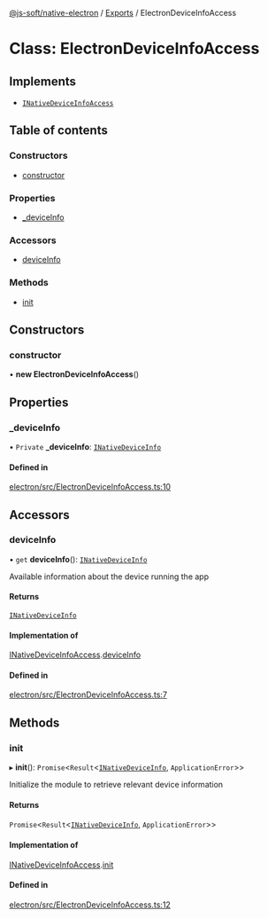 [@js-soft/native-electron](../README.md) / [Exports](../modules.md) / ElectronDeviceInfoAccess

# Class: ElectronDeviceInfoAccess

## Implements

- [`INativeDeviceInfoAccess`](../interfaces/INativeDeviceInfoAccess.md)

## Table of contents

### Constructors

- [constructor](ElectronDeviceInfoAccess.md#constructor)

### Properties

- [\_deviceInfo](ElectronDeviceInfoAccess.md#_deviceinfo)

### Accessors

- [deviceInfo](ElectronDeviceInfoAccess.md#deviceinfo)

### Methods

- [init](ElectronDeviceInfoAccess.md#init)

## Constructors

### constructor

• **new ElectronDeviceInfoAccess**()

## Properties

### \_deviceInfo

• `Private` **\_deviceInfo**: [`INativeDeviceInfo`](../interfaces/INativeDeviceInfo.md)

#### Defined in

[electron/src/ElectronDeviceInfoAccess.ts:10](https://github.com/js-soft/ts-native-access/blob/a83212d/packages/electron/src/ElectronDeviceInfoAccess.ts#L10)

## Accessors

### deviceInfo

• `get` **deviceInfo**(): [`INativeDeviceInfo`](../interfaces/INativeDeviceInfo.md)

Available information about the device running the app

#### Returns

[`INativeDeviceInfo`](../interfaces/INativeDeviceInfo.md)

#### Implementation of

[INativeDeviceInfoAccess](../interfaces/INativeDeviceInfoAccess.md).[deviceInfo](../interfaces/INativeDeviceInfoAccess.md#deviceinfo)

#### Defined in

[electron/src/ElectronDeviceInfoAccess.ts:7](https://github.com/js-soft/ts-native-access/blob/a83212d/packages/electron/src/ElectronDeviceInfoAccess.ts#L7)

## Methods

### init

▸ **init**(): `Promise`<`Result`<[`INativeDeviceInfo`](../interfaces/INativeDeviceInfo.md), `ApplicationError`\>\>

Initialize the module to retrieve relevant device information

#### Returns

`Promise`<`Result`<[`INativeDeviceInfo`](../interfaces/INativeDeviceInfo.md), `ApplicationError`\>\>

#### Implementation of

[INativeDeviceInfoAccess](../interfaces/INativeDeviceInfoAccess.md).[init](../interfaces/INativeDeviceInfoAccess.md#init)

#### Defined in

[electron/src/ElectronDeviceInfoAccess.ts:12](https://github.com/js-soft/ts-native-access/blob/a83212d/packages/electron/src/ElectronDeviceInfoAccess.ts#L12)
